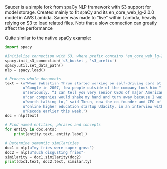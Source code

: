 Saucer is a simple fork from spaCy NLP framework with S3 support for model storage. 
Created mainly to fit spaCy and its en_core_web_lg-2.0.0 model in AWS Lambda.
Saucer was made to "live" within Lambda, heavily relying on S3 to load related files.
Note that a slow connection can greatly affect the performance

Quite similar to the native spaCy example:
```python
import spacy

#Initialize connection with S3, where prefix contains 'en_core_web_lg-2.0.0'
spacy.init_s3_connection('s3_bucket', 's3_prefix')
spacy.util.set_data_path()
nlp = spacy.load()

# Process whole documents
text = (u"When Sebastian Thrun started working on self-driving cars at "
        u"Google in 2007, few people outside of the company took him "
        u"seriously. “I can tell you very senior CEOs of major American "
        u"car companies would shake my hand and turn away because I wasn’t "
        u"worth talking to,” said Thrun, now the co-founder and CEO of "
        u"online higher education startup Udacity, in an interview with "
        u"Recode earlier this week.")
doc = nlp(text)

# Find named entities, phrases and concepts
for entity in doc.ents:
    print(entity.text, entity.label_)

# Determine semantic similarities
doc1 = nlp(u"my fries were super gross")
doc2 = nlp(u"such disgusting fries")
similarity = doc1.similarity(doc2)
print(doc1.text, doc2.text, similarity)
```
